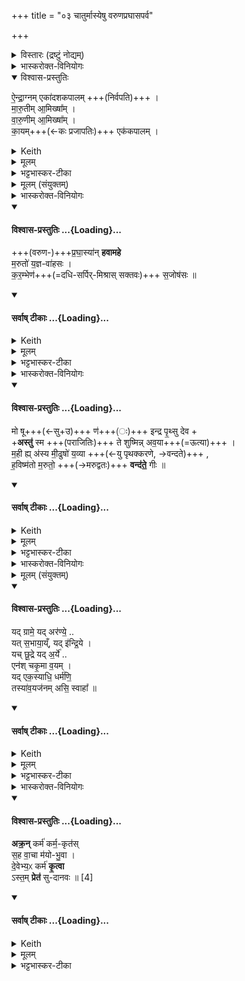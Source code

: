 +++
title = "०३ चातुर्मास्येषु वरुणप्रघासपर्व"

+++

<details><summary>विस्तारः (द्रष्टुं नोद्यम्)</summary>

२ गायत्री
३ विराट् स्थाना
४ महापङ्क्तिः
५ अनुष्टुप्
विश्वेदेवा ऋषयः  
(चातुर्मास्येषु द्वितीयपर्व) वरुणप्रघासपर्व-हविषां ब्राह्मणं पत्न्युुदानयनादि(२-५)करम्भहोममन्त्राश्च
</details>
<details><summary>भास्करोक्त-विनियोगः</summary>

1अथ वरुणप्रघासहवींषि विदधाति - ऐन्द्राग्नमित्यादि ॥ एतानि चत्वारि हवींषि पञ्चसञ्चरातिरिक्तानि । 'एतद्ब्राह्मणान्येव पञ्च हवींषि । 'अथैष ऐन्द्राग्नो भवति' इत्यादि ब्राह्मणम् । तेन सञ्चरैस्सह नव भवन्ति । 
</details>
<details open><summary>विश्वास-प्रस्तुतिः</summary>

ऐ॒न्द्रा॒ग्नम् एका॑दशकपालम्   +++(निर्वपति)+++  ।   
मा॒रु॒तीम् आ॒मिख्षा᳚म् ।   
वा॒रु॒णीम् आ॒मिख्षा᳚म्  ।   
का॒यम्+++(←कः प्रजापतिः)+++ एक॑कपालम् ।   
</details>
<details><summary>Keith</summary>

He offers on eleven potsherds to Indra and Agni,  
clotted curds to the Maruts,  
clotted curds to Varuna,  
and on one potsherd to Ka.
</details>
<details><summary>मूलम्</summary>

ऐ॒न्द्रा॒ग्नमेका॑दशकपालम्   +++(निर्वपति)+++  ।   
मा॒रु॒तीमा॒मिख्षा᳚म् ।   
वा॒रु॒णीमा॒मिख्षा᳚म्  ।   
का॒यमेक॑कपालम् ।   
</details>
<details><summary>भट्टभास्कर-टीका</summary>

को देवता अस्य कायम् । 'कस्येत्' इतीत्वम् । कः प्रजापतिः ॥
</details>
<details><summary>मूलम् (संयुक्तम्)</summary>

प्रघा॒स्या॑न् हवामहे म॒रुतो॑ य॒ज्ञवा॑हसᳵ कर॒म्भेण॑ स॒जोष॑सः ॥
</details>
<details><summary>भास्करोक्त-विनियोगः</summary>

2गृहीत-करम्भ-पात्रां पत्नीम् उदानयित्वा वाचयति प्रतिप्रस्थाता - प्रघास्यानिति । 
</details>
<div class="js_include" newlevelforh1="4" title="विश्वास-प्रस्तुतिः" unfilled url="/vedAH_yajuH/taittirIyam/sArasvata-vibhAgaH/saMhitA/Rk/vishvAsa-prastutiH/1/8_rAjasUyAdi/03_chAturmAsyeShu_varuNapraghAsaparva/02_praghAsyAn_havAmahe.md">
<details open><summary><h4>विश्वास-प्रस्तुतिः ...{Loading}...</h4></summary>

+++(वरुण-)+++प्र॒घा॒स्या॑न् **हवामहे**  
म॒रुतो॑ य॒ज्ञ-वा॑हसः ।  
क॒र॒म्भेण॑+++(=दधि-सर्पिर्-मिश्रास् सक्तवः)+++ स॒जोष॑सः ॥
</details>
</div>
<div class="js_include" newlevelforh1="4" title="सर्वाष् टीकाः" unfilled url="/vedAH_yajuH/taittirIyam/sArasvata-vibhAgaH/saMhitA/Rk/sarvASh_TIkAH/1/8_rAjasUyAdi/03_chAturmAsyeShu_varuNapraghAsaparva/02_praghAsyAn_havAmahe.md">
<details open><summary><h4>सर्वाष् टीकाः ...{Loading}...</h4></summary>
<details><summary>Keith</summary>

The voracious we invoke,  
The Maruts who bear the sacrifice,  
Rejoicing in the mush.
</details>
<details><summary>मूलम्</summary>

प्र॒घा॒स्या॑न् हवामहे म॒रुतो॑ य॒ज्ञवा॑हसः ।   
कर॒म्भेण॑ स॒जोष॑सः  ॥
</details>
<details><summary>भट्टभास्कर-टीका</summary>

इयं गायत्री ॥ पूर्वपदलोपोत्र द्रष्टव्यः ।  
यथा - देवदत्तो दत्तः, सत्यभामा भामेति । एवं वरुणप्रघासाः प्रघासाः ; तत्र भवास्तेषां सम्बन्धिनो **मरुतः प्रघास्याः** । 'भवे छन्दसि' इति यः । मरुद्विशेषा वा **प्रघास्यास्** तान् **हवामहे** आह्वयामः यजामहे वा । 'बहुलं छन्दसि' इति सम्प्रसारणम् । [यज्ञं वहन्तीति यज्ञवाहसः] 'वहिहाधाञ्भ्यश्छन्दसि' इति विधीयमानोसुन् 'गतिकारकयोरपि पूर्वपदप्रकृतिस्वरत्वं च' इति कारकपूर्वादपि भवति, णिदिति तत्रानुवृत्तेर्वृद्धिः ।  

दधि-सर्पिर्-मिश्रास् सक्तवः **करम्भाः** । जातावेकवचनम् । तद्योगात्ताच्छब्द्यम् । करम्भपात्रैर्हेतुभिः सजोषसस्समानप्रीतीन् परस्परमस्माभिर्वा सप्रीतीन् । 'परादिश्छन्दसि' इत्युत्तरपदाद्युदात्तत्वम् ॥
</details>
</details>
</div>
<details><summary>भास्करोक्त-विनियोगः</summary>

3यजमानः पुरोनुवाक्यामन्वाह - मो षूण इति । 
</details>
<div class="js_include" newlevelforh1="4" title="विश्वास-प्रस्तुतिः" unfilled url="/vedAH_yajuH/taittirIyam/sArasvata-vibhAgaH/saMhitA/Rk/vishvAsa-prastutiH/1/8_rAjasUyAdi/03_chAturmAsyeShu_varuNapraghAsaparva/03_mo_ShU.md">
<details open><summary><h4>विश्वास-प्रस्तुतिः ...{Loading}...</h4></summary>

मो षू+++(←सु+उ)+++ ण॑+++(ः)+++ इन्द्र पृ॒थ्सु देव +  
+**अस्तु॑** स्म +++(पराजितिः)+++ ते शुष्मिन्न् अव॒या+++(=ऊत्या)+++ ।  
म॒ही ह्य् अ॑स्य मी॒ढुषो॑ य॒व्या +++(←यु पृथक्करणे, →वन्दते)+++ ,  
ह॒विष्म॑तो म॒रुतो॒ +++(→मरुद्वतः)+++ **वन्द॑ते॒** गीः  ॥
</details>
</div>
<div class="js_include" newlevelforh1="4" title="सर्वाष् टीकाः" unfilled url="/vedAH_yajuH/taittirIyam/sArasvata-vibhAgaH/saMhitA/Rk/sarvASh_TIkAH/1/8_rAjasUyAdi/03_chAturmAsyeShu_varuNapraghAsaparva/03_mo_ShU.md">
<details open><summary><h4>सर्वाष् टीकाः ...{Loading}...</h4></summary>
<details><summary>Keith</summary>

Be not against us in battles, O god Indra  
Let there be expiation to satisfy thee, O impetuous one;  
For great is the barley heap of this bountiful one;  
Rich in oblation are the Maruts whom our song praises.
</details>
<details><summary>मूलम्</summary>

मो षू ण॑ इन्द्र पृ॒थ्सु दे॒वास्तु॑ स्म ते शुष्मिन्नव॒या ।
म॒ही ह्य॑स्य मी॒ढुषो॑ य॒व्या ।  
ह॒विष्म॑तो म॒रुतो॒ वन्द॑ते॒ गीः  ॥
</details>
<details><summary>भट्टभास्कर-टीका</summary>

पङ्क्ति-प्रकारो ऽयम् । पादादित्वाद् **अस्त्व्** इति न निहन्यते ।  

**मो** इति प्रतिषेधे । निपात-समुदायो वा ।  
सामर्थ्याल् लभ्या क्रिया ; तस्या एव निषेध-सम्भवात्, **अस्त्व्** इति वक्ष्यमाणत्वाच् च ।  

हे **इन्द्र** देवनादि-गुणक  
अस्माकं **पृत्सु** सङ्ग्रामेषु प्रवृत्तिः  
**(सु) मो** मा भूदिति ।  
**सु** सुष्ठु समीचीनम् एव, सुष्ठु मा भूदिति वा ।  
अस्मान् **पृत्सु** मा कार्षीः - शोभनम् एतद् इति ।  
'सुञः' इति सोष्षत्वम्, 'अन्येषामपि दृश्यते' इति दीर्घत्वम् । 'नश्च धातुस्थोरुषुभ्यः' इति नसो णत्वम् ।   

किञ्च - हे **शुष्मिन्** बलवन् **ते** तव प्रसादात् **अवया** करम्भपात्रयागो **ऽस्तु** - अवयजनम् **अवया** ।  
'अवे यजः' इति ण्विः, छान्दसोन्त्यविकारः । सोर्वा डादेशः ।  
वरुणपाशानाम् अवयजनं विनाशहेतुर् **अस्त्व्** इति यावत् ।

कः पुनरस्य विशेष इति चेद् ब्रूमः -  
हे **इन्द्र अस्य** तव **मीढुषः** सेक्तुः  
सम्बन्धिनीयम् इष्टिः **मही** पृथ्वी  
यस्माद् **यव्या** यव-मात्र-सदृशी अतिस्वल्पेति यावत् ।  
शाखादित्वाद् इवार्थे **यः** ।  
यद्वा - इयम् एवेष्टिः तव प्रसादान् महती **यव्या** यावयित्री वरुणपाशानां पृथक्-करण-समर्थेति यावत् ।  
छान्दसो यः । अन्वादेशत्वाद् अस्येति निहन्यते । दाश्वानादौ **मीढ्वान्** इति निपातितः ।

किञ्च - **हविष्मतश्** चरुमतो मम **गीर् वन्दते** स्तौति ॥
</details>
</details>
</div>
<details><summary>भास्करोक्त-विनियोगः</summary>

4दम्पती याज्यां ब्रूतः - यद्ग्राम इति ।
</details>
<details><summary>मूलम् (संयुक्तम्)</summary>

यद्ग्रामे॒ यदर॑ण्ये॒ यत् स॒भाया॒य्ँयदि॑न्द्रि॒ये । यच्छू॒द्रे यद॒र्य॑ एन॑श्चकृ॒मा व॒यम् । यदेक॒स्याधि॒ धर्म॑णि॒ तस्या॑व॒यज॑नमसि॒ स्वाहा᳚ ॥  
</details>
<div class="js_include" newlevelforh1="4" title="विश्वास-प्रस्तुतिः" unfilled url="/vedAH_yajuH/taittirIyam/sArasvata-vibhAgaH/saMhitA/Rk/vishvAsa-prastutiH/1/8_rAjasUyAdi/03_chAturmAsyeShu_varuNapraghAsaparva/04_yad_grAme.md">
<details open><summary><h4>विश्वास-प्रस्तुतिः ...{Loading}...</h4></summary>

यद् ग्रामे॒ यद् अर॑ण्ये॒ ..  
यत् स॒भाया॒य्ँ, यद् इ॑न्द्रि॒ये ।    
यच् छू॒द्रे यद् अ॒र्ये॑ ..   
एन॑श् चकृ॒मा व॒यम् ।     
यद् एक॒स्याधि॒ धर्म॑णि॒    
तस्या॑व॒यज॑नम् असि॒ स्वाहा᳚  ॥
</details>
</div>
<div class="js_include" newlevelforh1="4" title="सर्वाष् टीकाः" unfilled url="/vedAH_yajuH/taittirIyam/sArasvata-vibhAgaH/saMhitA/Rk/sarvASh_TIkAH/1/8_rAjasUyAdi/03_chAturmAsyeShu_varuNapraghAsaparva/04_yad_grAme.md">
<details open><summary><h4>सर्वाष् टीकाः ...{Loading}...</h4></summary>
<details><summary>Keith</summary>

The wrong we have done in village or wild,  
In the assembly, in our members,  
The wrong to Śudra or Aryan,  
The wrong contrary to the law of either,  
Of that thou art the expiation; hail!
</details>
<details><summary>मूलम्</summary>

यद्ग्रामे॒ यदर॑ण्ये॒ ..  
यत् स॒भाया॒य्ँयदि॑न्द्रि॒ये ।    
यच्छू॒द्रे यद॒र्ये॑ ..   
एन॑श्चकृ॒मा व॒यम् ।     
यदेक॒स्याधि॒ धर्म॑णि॒  ..    
तस्या॑व॒यज॑नमसि॒ स्वाहा᳚  ॥
</details>
<details><summary>भट्टभास्कर-टीका</summary>

षट्पदा जगतीयम् ॥ ग्रामे जनपदे गूढे प्रदेशे सभायां गृहे इन्द्रिये चक्षुरादिके वागादिके च शूद्रे चतुर्थे । निकृष्टोपलक्षणम् । 'अर्यस्स्वामिवैश्ययोः' इति निपात्यते, निपातनसामर्थ्यादेवाभिमतस्य सिद्धिः । एषु ग्रामादिष्वाधारेषु एतेषु वा निमित्तेषु वयं यदेनः पापं चकृम बुद्धिपूर्वमबुद्धिपूर्वं वा सह कृतवन्तः । सांहितिकं दीर्घत्वम् । 'अस्मदो द्वयोश्च' इति द्वयोर्बहुवचनं वयमिति । यच्च आवयोरेकस्यान्यतरस्य एनः पृथगेवानया मया वा कृतम्, अधिधर्मणि स्थानासनादिके क्रियमाणे तन्निमित्तं वा कृतं तस्य सर्वस्यावयजनं नाशनमसि हे करम्भपात्राणि । सामान्यविवक्षायामेकवचनं, करम्भेण चेति प्रक्रान्तत्वात् । स्वाहाकरोमि त्वामिति । 'यजमानदेवत्यो वा आहवनीयः' इत्यादि ब्राह्मणम् ॥
</details>
</details>
</div>
<details><summary>भास्करोक्त-विनियोगः</summary>

5पृथग् गच्छन्ताव् अनुमन्त्रयेते पत्नीय-जमानौ - अक्रन्निति । 
</details>
<div class="js_include" newlevelforh1="4" title="विश्वास-प्रस्तुतिः" unfilled url="/vedAH_yajuH/taittirIyam/sArasvata-vibhAgaH/saMhitA/Rk/vishvAsa-prastutiH/1/8_rAjasUyAdi/03_chAturmAsyeShu_varuNapraghAsaparva/05_akran_karma.md">
<details open><summary><h4>विश्वास-प्रस्तुतिः ...{Loading}...</h4></summary>

**अक्र॒न्** कर्म॑ कर्म॒-कृत॑स्  
स॒ह वा॒चा म॑यो-भु॒वा ।    
दे॒वेभ्य॒ᳵ कर्म॑ **कृ॒त्वा**  
ऽस्त॒म् **प्रेत॑** सु-दानवः ॥ [4]
</details>
</div>
<div class="js_include" newlevelforh1="4" title="सर्वाष् टीकाः" unfilled url="/vedAH_yajuH/taittirIyam/sArasvata-vibhAgaH/saMhitA/Rk/sarvASh_TIkAH/1/8_rAjasUyAdi/03_chAturmAsyeShu_varuNapraghAsaparva/05_akran_karma.md">
<details open><summary><h4>सर्वाष् टीकाः ...{Loading}...</h4></summary>
<details><summary>Keith</summary>

The doers of the deed have performed the deed,  
With wondrous speech;  
Having done the deed to the gods go ye  
To your home, ye bounteous ones.
</details>
<details><summary>मूलम्</summary>

अक्र॒न्कर्म॑ कर्म॒कृत॑स्स॒ह वा॒चा म॑योभु॒वा ।    
दे॒वेभ्य॒ᳵ कर्म॑ कृ॒त्वाऽस्त॒म्प्रेत॑ सुदानवः ॥ [4]
</details>
<details><summary>भट्टभास्कर-टीका</summary>

अनुष्टुबेषा ॥ अक्रन् कृतवन्तः । बहुवचनेन द्वावुच्येते । कर्म करम्भपात्रहोमलक्षणं कृतवन्तः । 'मन्त्रे घस' इति च्लेर्लुक्, पुरुषव्यत्ययः, अकार्ष्मेति मध्यमतया विपरिणतिः, 'अस्तं प्रेत' इत्येकवाक्यत्वात् । कर्मकृतः एतस्य कर्मणः कर्तारः एतदेवाक्रन् । 'सुकर्मपाप' इति क्विप् । सह वाचा मन्त्रात्मिकया मयोभुवा मयसस्सुखस्य भावयित्र्या मन्त्रवदेव कर्म कृतवन्तः । भवतेर्ण्यन्तात्क्विप्, 'बहुलमन्यत्रापि' इति णिलुक्, उपपदसमासः । 'अन्तोदात्तादुत्तरपदात्' इति तृतीयाया उदात्तत्वं व्यत्ययेन नित्यसमासेपि । यद्वा - मयसां भूर्मयोभूरिति षष्ठीसमासः । 'सावेकाचः' इति वाचस्तृतीयाया उदात्तत्वम् । देवेभ्यो देवार्थं देवर्णनिरवदानार्थम् । ते यूयं सम्प्रति कर्म यथोक्तं कृत्वा अस्तं प्रेत स्वंस्वं स्थानं वियुक्ता गच्छत । हे सुदानवः कल्याणदानाः । कर्मसमाप्तिं वा अस्तमयत देवाः । 'देवानृणं निरवदाय' इत्यादि ब्राह्मणम् ॥

इत्यष्टमे तृतीयोनुवाकः ॥
</details>
</details>
</div>
